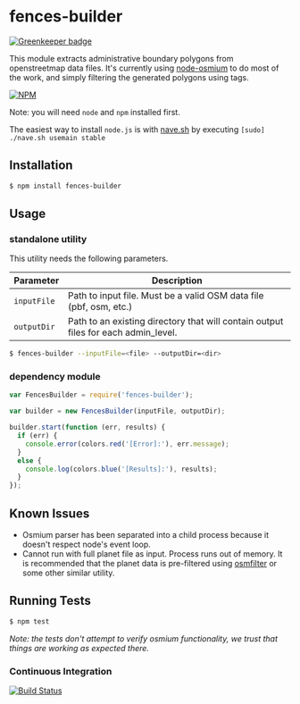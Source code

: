 # fences-builder

[![Greenkeeper badge](https://badges.greenkeeper.io/pelias/fences-builder.svg)](https://greenkeeper.io/)

This module extracts administrative boundary polygons from openstreetmap data files.
It's currently using [node-osmium](https://github.com/osmcode/node-osmium) to do most of the work, and simply filtering
the generated polygons using tags.

[![NPM](https://nodei.co/npm/fences-builder.png)](https://nodei.co/npm/fences-builder/)

Note: you will need `node` and `npm` installed first.

The easiest way to install `node.js` is with [nave.sh](https://github.com/isaacs/nave) by executing `[sudo] ./nave.sh usemain stable`


## Installation

```bash
$ npm install fences-builder
```

## Usage

### standalone utility

This utility needs the following parameters.

| Parameter | Description |
| --- | --- |
| `inputFile` | Path to input file. Must be a valid OSM data file (pbf, osm, etc.) |
| `outputDir` | Path to an existing directory that will contain output files for each admin_level. |

```bash
$ fences-builder --inputFile=<file> --outputDir=<dir>
```

### dependency module

```javascript
var FencesBuilder = require('fences-builder');

var builder = new FencesBuilder(inputFile, outputDir);

builder.start(function (err, results) {
  if (err) {
    console.error(colors.red('[Error]:'), err.message);
  }
  else {
    console.log(colors.blue('[Results]:'), results);
  }
});
```

## Known Issues

 * Osmium parser has been separated into a child process because it doesn't respect node's event loop.
 * Cannot run with full planet file as input. Process runs out of memory.
  It is recommended that the planet data is pre-filtered
  using [osmfilter](http://wiki.openstreetmap.org/wiki/Osmfilter) or some other similar utility.


## Running Tests

```bash
$ npm test
```

<i>Note: the tests don't attempt to verify osmium functionality, we trust that things are working as expected there.</i>


### Continuous Integration

[![Build Status](https://travis-ci.org/pelias/fences-builder.svg?branch=master)](https://travis-ci.org/pelias/fences-builder)

